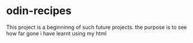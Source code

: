 # odin-recipes
This project is a beginninng of such future projects.
the purpose is to see how far gone i have learnt using my html
